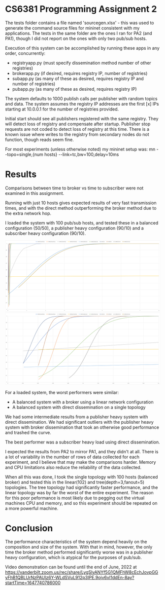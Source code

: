 # CS6381 Programming Assignment 2

The tests folder contains a file named 'sourcegen.xlsx' - this was used to generate the command source files for mininet consistent with my applications. The tests in the same folder are the ones I ran for PA2 (and PA1), though I did not report on the ones with only two pub/sub hosts.

Execution of this system can be accomplished by running these apps in any order, concurrently:
- registryapp.py (must specify dissemination method number of other registries)
- brokerapp.py (if desired, requires registry IP, number of registries)
- subapp.py (as many of these as desired, requires registry IP and number of registries)
- pubapp.py (as many of these as desired, requires registry IP)

The system defaults to 1000 publish calls per publisher with random topics and data. The system assumes the registry IP addresses are the first [x] IPs starting at 10.0.0.1 for the number of registries provided.

Initial start should see all publishers registered with the same registry. They will detect loss of registry and compensate after startup.
Publisher stop requests are not coded to detect loss of registry at this time. There is a known issue where writes to the registry from secondary nodes do not function, though reads seem fine.

For most experiments (unless otherwise noted) my mininet setup was:
mn --topo=single,{num hosts} --link=tc,bw=100,delay=10ms

# Results
Comparisons between time to broker vs time to subscriber were not examined in this assignment.

Running with just 10 hosts gives expected results of very fast transmission times, and with the direct method outperforming the broker method due to the extra network hop.

I loaded the system with 100 pub/sub hosts, and tested these in a balanced configuration (50/50), a publisher heavy configuration (90/10) and a subscriber heavy configuration (90/10).

<img src="PA2GraphWide.png" title="Tail Latencies" caption="Tail Latencies"/>

<img src="PA2GraphZoom.png" title="Tail Latencies" caption="Tail Latencies"/>

For a loaded system, the worst performers were similar:
- A balanced system with a broker using a linear network configuration
- A balanced system with direct dissemination on a single topology

We had some intermediate results from a publisher heavy system with direct dissemination.
We had significant outliers with the publisher heavy system with broker dissemination that took an otherwise good performance and trashed the curve.

The best performer was a subscriber heavy load using direct dissemination.

I expected the results from PA2 to mirror PA1, and they didn't at all. There is a lot of variability in the number of rows of data collected for each experiment, and I believe that may make the comparisons harder. Memory and CPU limitations also reduce the reliability of the data collected.

When all this was done, I took the single topology with 100 hosts (balanced broker) and tested this in the linear(102) and tree(depth=3,fanout=5) topologies. The tree topology had significantly faster performance, and the linear topology was by far the worst of the entire experiment. The reason for this poor peformance is most likely due to pegging out the virtual machines CPU and memory, and so this experiment should be repeated on a more powerful machine.

# Conclusion
The performance characteristics of the system depend heavily on the composition and size of the system. With that in mind, however, the only time the broker method performed significantly worse was in a publisher heavy configuration, which is atypical for the purposes of pub/sub.

Video demonstration can be found until the end of June, 2022 at https://vanderbilt.zoom.us/rec/share/LygSlvANYf5G1QMFhW8cEchJovpGGyFhB1QBLUrNzPAUlz6Y-WLdSVuL912p3IPE.9ojv6vI1ddEn-8ay?startTime=1647740786000
